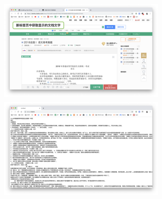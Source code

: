 
![原百度文档内容](https://github.com/KyleBing/tamper-monkey-js/blob/master/BaiduDocPuller/imgs/%E7%99%BE%E5%BA%A6%E6%96%87%E5%BA%93%E5%86%85%E5%AE%B9.png?raw=true)

![文字内容](https://github.com/KyleBing/tamper-monkey-js/blob/master/BaiduDocPuller/imgs/%E6%96%87%E5%AD%97%E5%86%85%E5%AE%B9.png?raw=true)
